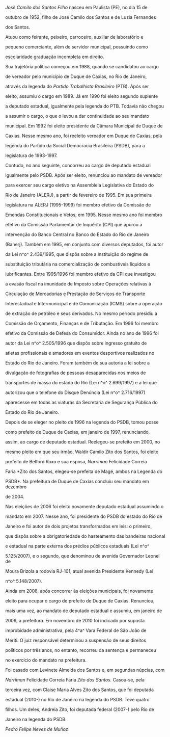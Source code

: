 

*José Camilo dos Santos Filho* nasceu em Paulista (PE), no dia 15 de

outubro de 1952, filho de José Camilo dos Santos e de Luzia Fernandes

dos Santos.



Atuou como feirante, peixeiro, carroceiro, auxiliar de laboratório e

pequeno comerciante, além de servidor municipal, possuindo como

escolaridade graduação incompleta em direito.



Sua trajetória política começou em 1988, quando se candidatou ao cargo

de vereador pelo município de Duque de Caxias, no Rio de Janeiro,

através da legenda do *Partido Trabalhista Brasileiro* (PTB). Após ser

eleito, assumiu o cargo em 1989. Já em 1990 foi eleito segundo suplente

a deputado estadual, igualmente pela legenda do PTB. Todavia não chegou

a assumir o cargo, o que o levou a dar continuidade ao seu mandato

municipal. Em 1992 foi eleito presidente da Câmara Municipal de Duque de

Caxias. Nesse mesmo ano, foi reeleito vereador em Duque de Caxias, pela

legenda do Partido da Social Democracia Brasileira (PSDB), para a

legislatura de 1993-1997.



Contudo, no ano seguinte, concorreu ao cargo de deputado estadual

igualmente pelo PSDB. Após ser eleito, renunciou ao mandato de vereador

para exercer seu cargo eletivo na Assembleia Legislativa do Estado do

Rio de Janeiro (ALERJ), a partir de fevereiro de 1995. Em sua primeira

legislatura na ALERJ (1995-1999) foi membro efetivo da Comissão de

Emendas Constitucionais e Vetos, em 1995. Nesse mesmo ano foi membro

efetivo da Comissão Parlamentar de Inquérito (CPI) que apurou a

intervenção do Banco Central no Banco do Estado do Rio de Janeiro

(Banerj). Também em 1995, em conjunto com diversos deputados, foi autor

da Lei n^o^ 2.439/1995, que dispôs sobre a instituição do regime de

substituição tributária na comercialização de combustíveis líquidos e

lubrificantes. Entre 1995/1996 foi membro efetivo da CPI que investigou

a evasão fiscal na imunidade de Imposto sobre Operações relativas à

Circulação de Mercadorias e Prestação de Serviços de Transporte

Interestadual e Intermunicipal e de Comunicação (ICMS) sobre a operação

de extração de petróleo e seus derivados. No mesmo período presidiu a

Comissão de Orçamento, Finanças e de Tributação. Em 1996 foi membro

efetivo da Comissão de Defesa do Consumidor. Ainda no ano de 1996 foi

autor da Lei n^o^ 2.505/1996 que dispôs sobre ingresso gratuito de

atletas profissionais e amadores em eventos desportivos realizados no

Estado do Rio de Janeiro. Foram também de sua autoria a lei sobre a

divulgação de fotografias de pessoas desaparecidas nos meios de

transportes de massa do estado do Rio (Lei n^o^ 2.699/1997) e a lei que

autorizou que o telefone do Disque Denúncia (Lei n^o^ 2.716/1997)

aparecesse em todas as viaturas da Secretaria de Segurança Pública do

Estado do Rio de Janeiro.



Depois de se eleger no pleito de 1996 na legenda do PSDB, tomou posse

como prefeito de Duque de Caxias, em janeiro de 1997, renunciando,

assim, ao cargo de deputado estadual. Reelegeu-se prefeito em 2000, no

mesmo pleito em que seu irmão, Waldir Camilo Zito dos Santos, foi eleito

prefeito de Belford Roxo e sua esposa, *Narriman* Felicidade Correia

Faria *Zito dos Santos, elegeu-se prefeita de Magé, ambos na Legenda do

PSDB*. Na prefeitura de Duque de Caxias concluiu seu mandato em dezembro

de 2004.



Nas eleições de 2006 foi eleito novamente deputado estadual assumindo o

mandato em 2007. Nesse ano, foi presidente do PSDB do estado do Rio de

Janeiro e foi autor de dois projetos transformados em leis: o primeiro,

que dispôs sobre a obrigatoriedade do hasteamento das bandeiras nacional

e estadual na parte externa dos prédios públicos estaduais (Lei n^o^

5.125/2007), e o segundo, que denominou de avenida Governador Leonel de

Moura Brizola a rodovia RJ-101, atual avenida Presidente Kennedy (Lei

n^o^ 5.148/2007).



Ainda em 2008, após concorrer às eleições municipais, foi novamente

eleito para ocupar o cargo de prefeito de Duque de Caxias. Renunciou,

mais uma vez, ao mandato de deputado estadual e assumiu, em janeiro de

2009, a prefeitura. Em novembro de 2010 foi indicado por suposta

improbidade administrativa, pela 4^a^ Vara Federal de São João de

Meriti. O juiz responsável determinou a suspensão de seus direitos

políticos por três anos, no entanto, recorreu da sentença e permaneceu

no exercício do mandato na prefeitura.



Foi casado com Levinete Almeida dos Santos e, em segundas núpcias, com

*Narriman* Felicidade Correia Faria *Zito dos Santos.* Casou-se, pela

terceira vez, com Claise Maria Alves Zito dos Santos, que foi deputada

estadual (2010-) no Rio de Janeiro na legenda do PSDB. Teve quatro

filhos. Um deles, Andreia Zito, foi deputada federal (2007-) pelo Rio de

Janeiro na legenda do PSDB.



*Pedro Felipe Neves de Muñoz*



